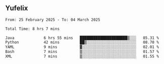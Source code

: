 ## Yufelix

<!--START_SECTION:waka-->

```txt
From: 25 February 2025 - To: 04 March 2025

Total Time: 8 hrs 7 mins

Java             6 hrs 55 mins   █████████████████████▒░░░   85.31 %
Python           42 mins         ██▒░░░░░░░░░░░░░░░░░░░░░░   08.70 %
YAML             9 mins          ▓░░░░░░░░░░░░░░░░░░░░░░░░   02.01 %
Bash             7 mins          ▒░░░░░░░░░░░░░░░░░░░░░░░░   01.57 %
XML              7 mins          ▒░░░░░░░░░░░░░░░░░░░░░░░░   01.55 %
```

<!--END_SECTION:waka-->

